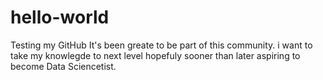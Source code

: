 
# hello-world
Testing my GitHub
It's been greate to be part of this community. i want to take my knowlegde to next level hopefuly sooner than later aspiring to become Data Sciencetist.
